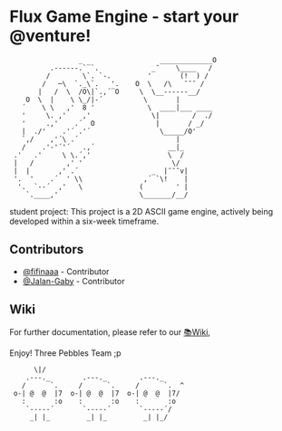# Flux Game Engine - start your @venture!

```
                 _                   _____________O
          .------.`‾`.             _ˉ    \____   / 
         /        \`. `-.         '       (!  ) /  
        /   ─\  `._\`.   '.    O  \   /\   ˉˉˉ /   
       |   /  \  /O\|`.,´‾O     \  \__------__/    
    O  \  |    \ \_/|-´          \       |         
   ´    \ \   ,'  8 '             \  ____|___ ____ 
   '     \. ,'    ,'               \|        /  ./ 
   '     .,'    .´  O               |       / _/   
   |  ./'    .'´ .'´                 \_____/O'     
   `,/    ,'´\ .´                        |         
   /    .'-'´'´   .,´                  __|_        
 .'   .'     \ \.´,'                   \  /        
 |   /        ,' '                      \/         
 |  |       ,' .´                  _  |ˉˉˉv|       
 '.  '    .´  ' \\               ,´ `\!    |       
  '.  `--´  ,'   \              (        ' |       
    `.____,'                    \_______/__/       
```

student project:
  This project is a 2D ASCII game engine, actively being developed within a six-week timeframe.

## Contributors
- [@fifinaaa](https://github.com/fifinaaa) - Contributor
- [@Jalan-Gaby](https://github.com/Jalan-Gaby) - Contributor

## Wiki

For further documentation, please refer to our [📚Wiki](https://github.com/oelwechsel/2D_ASCII_GameEngine/wiki),

Enjoy!
Three Pebbles Team ;p

```
      \|/                                   
    .---._        .---._        .---._      
   /      `.     /      `.     /      `.  ^ 
 o-| @  @  |7  o-| @  @  |7  o-| @  @  |7/  
   :       :o    :       :o    :       :o   
    `-----´       `-----´       `-----´/    
     _| |_         _| |_         _| |_/     
                                            
```



